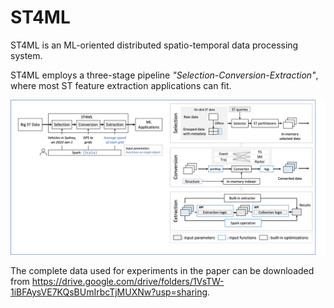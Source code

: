 # ST4ML
ST4ML is an ML-oriented distributed spatio-temporal data processing system. 

ST4ML employs a three-stage pipeline *"Selection-Conversion-Extraction"*, where most ST feature extraction applications can fit.

![Overview of ST4ML](etc/overview.png)

The complete data used for experiments in the paper can be downloaded from https://drive.google.com/drive/folders/1VsTW-1iBFAysVE7KQsBUmIrbcTjMUXNw?usp=sharing.
